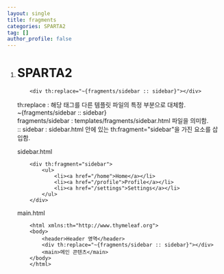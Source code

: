 ```yaml
---
layout: single
title: fragments
categories: SPARTA2
tag: []
author_profile: false
---
```

 
1. # SPARTA2
    ```
        <div th:replace="~{fragments/sidebar :: sidebar}"></div>
    ```   
    th:replace : 해당 태그를 다른 템플릿 파일의 특정 부분으로 대체함.   
    ~{fragments/sidebar :: sidebar}   
    fragments/sidebar : templates/fragments/sidebar.html 파일을 의미함.   
    :: sidebar : sidebar.html 안에 있는 th:fragment="sidebar"을 가진 요소를 삽입함.   

    sidebar.html   
    ```
        <div th:fragment="sidebar">
            <ul>
                <li><a href="/home">Home</a></li>
                <li><a href="/profile">Profile</a></li>
                <li><a href="/settings">Settings</a></li>
            </ul>
        </div>

    ```

    main.html   
    ```
        <html xmlns:th="http://www.thymeleaf.org">
        <body>
            <header>Header 영역</header>
            <div th:replace="~{fragments/sidebar :: sidebar}"></div>
            <main>메인 콘텐츠</main>
        </body>
        </html>
    ```